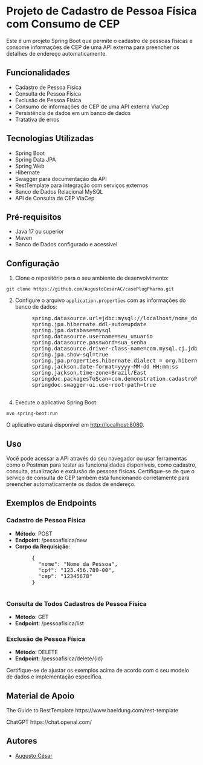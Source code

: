 <h1>Projeto de Cadastro de Pessoa Física com Consumo de CEP</h1>
<p>
  Este é um projeto Spring Boot que permite o cadastro de pessoas físicas e
  consome informações de CEP de uma API externa para preencher os detalhes de
  endereço automaticamente.
</p>

<h2>Funcionalidades</h2>
<ul>
  <li>Cadastro de Pessoa Física</li>
  <li>Consulta de Pessoa Física</li>
  <li>Exclusão de Pessoa Física</li>
  <li>Consumo de informações de CEP de uma API externa ViaCep</li>
  <li>Persistência de dados em um banco de dados</li>
  <li>Tratativa de erros</li>
</ul>

<h2>Tecnologias Utilizadas</h2>
<ul>
  <li>Spring Boot</li>
  <li>Spring Data JPA</li>
  <li>Spring Web</li>
  <li>Hibernate</li>
  <li>Swagger para documentação da API</li>
  <li>RestTemplate para integração com serviços externos</li>
  <li>Banco de Dados Relacional MySQL</li>
  <li>API de Consulta de CEP ViaCep</li>
</ul>

<h2>Pré-requisitos</h2>
<ul>
  <li>Java 17 ou superior</li>
  <li>Maven</li>
  <li>Banco de Dados configurado e acessível</li>
</ul>

<h2>Configuração</h2>
<ol>
  <li>Clone o repositório para o seu ambiente de desenvolvimento:</li>
</ol>
<code>git clone https://github.com/AugustoCesarAC/casePlugPharma.git</code>

<ol start="2">
  <li>
    Configure o arquivo <code>application.properties</code> com as informações do banco de dados:
  </li>
</ol>
<pre>
        spring.datasource.url=jdbc:mysql://localhost/nome_do_banco?createDatabaseIfNotExist=true&serverTimezone=America/Sao_Paulo&useSSl=false
        spring.jpa.hibernate.ddl-auto=update
        spring.jpa.database=mysql
        spring.datasource.username=seu_usuario
        spring.datasource.password=sua_senha
        spring.datasource.driver-class-name=com.mysql.cj.jdbc.Driver
        spring.jpa.show-sql=true
        spring.jpa.properties.hibernate.dialect = org.hibernate.dialect.MySQL8Dialect
        spring.jackson.date-format=yyyy-MM-dd HH:mm:ss
        spring.jackson.time-zone=Brazil/East
        springdoc.packagesToScan=com.demonstration.cadastroPessoaJuridica.controller
        springdoc.swagger-ui.use-root-path=true
    </pre
>

<ol start="4">
  <li>Execute o aplicativo Spring Boot:</li>
</ol>
<code>mvn spring-boot:run</code>

<p>
  O aplicativo estará disponível em
  <a href="http://localhost:8080">http://localhost:8080</a>.
</p>

<h2>Uso</h2>
<p>
  Você pode acessar a API através do seu navegador ou usar ferramentas como o
  Postman para testar as funcionalidades disponíveis, como cadastro, consulta,
  atualização e exclusão de pessoas físicas. Certifique-se de que o serviço de
  consulta de CEP também está funcionando corretamente para preencher
  automaticamente os dados de endereço.
</p>

<h2>Exemplos de Endpoints</h2>
<h3>Cadastro de Pessoa Física</h3>
<ul>
  <li><strong>Método</strong>: POST</li>
  <li><strong>Endpoint</strong>: /pessoafisica/new</li>
  <li><strong>Corpo da Requisição</strong>:</li>
</ul>
<pre>
        {
          "nome": "Nome da Pessoa",
          "cpf": "123.456.789-00",
          "cep": "12345678"
        }
    </pre
>

<h3>Consulta de Todos Cadastros de Pessoa Física</h3>
<ul>
  <li><strong>Método</strong>: GET</li>
  <li><strong>Endpoint</strong>: /pessoafisica/list</li>
</ul>

<h3>Exclusão de Pessoa Física</h3>
<ul>
  <li><strong>Método</strong>: DELETE</li>
  <li><strong>Endpoint</strong>: /pessoafisica/delete/{id}</li>
</ul>

<p>
  Certifique-se de ajustar os exemplos acima de acordo com o seu modelo de dados
  e implementação específica.
</p>

<h2>Material de Apoio</h2>
<p>The Guide to RestTemplate <a>https://www.baeldung.com/rest-template</a> </p>
<p>ChatGPT <a>https://chat.openai.com/</a> </p>

<h2>Autores</h2>
<ul>
  <li><a href="https://github.com/AugustoCesarAC">Augusto César</a></li>  
</ul>


